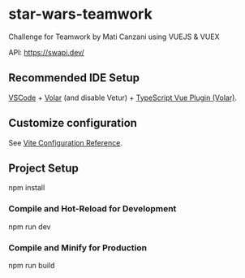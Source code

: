 # star-wars-teamwork
Challenge for Teamwork by Mati Canzani using VUEJS & VUEX

API: https://swapi.dev/

## Recommended IDE Setup

[VSCode](https://code.visualstudio.com/) + [Volar](https://marketplace.visualstudio.com/items?itemName=johnsoncodehk.volar) (and disable Vetur) + [TypeScript Vue Plugin (Volar)](https://marketplace.visualstudio.com/items?itemName=johnsoncodehk.vscode-typescript-vue-plugin).

## Customize configuration

See [Vite Configuration Reference](https://vitejs.dev/config/).

## Project Setup

npm install


### Compile and Hot-Reload for Development

npm run dev


### Compile and Minify for Production

npm run build

